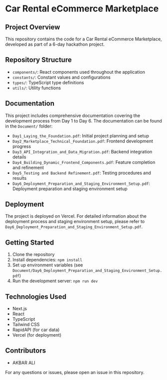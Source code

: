 # Car Rental eCommerce Marketplace

## Project Overview
This repository contains the code for a Car Rental eCommerce Marketplace, developed as part of a 6-day hackathon project.

## Repository Structure
- `components/`: React components used throughout the application
- `constants/`: Constant values and configurations
- `types/`: TypeScript type definitions
- `utils/`: Utility functions

## Documentation
This project includes comprehensive documentation covering the development process from Day 1 to Day 6. The documentation can be found in the `Document/` folder:

- `Day1_Laying_the_Foundation.pdf`: Initial project planning and setup
- `Day2_Marketplace_Technical_Foundation.pdf`: Frontend development progress
- `Day3_API_Integration_and_Data_Migration.pdf`: Backend integration details
- `Day4_Building_Dynamic_Frontend_Components.pdf`: Feature completion and refinement
- `Day5_Testing and Backend Refinement.pdf`: Testing procedures and results
- `Day6_Deployment_Preparation_and_Staging_Environment_Setup.pdf`: Deployment preparation and staging environment setup

## Deployment
The project is deployed on Vercel. For detailed information about the deployment process and staging environment setup, please refer to `Day6_Deployment_Preparation_and_Staging_Environment_Setup.pdf`.

## Getting Started
1. Clone the repository
2. Install dependencies: `npm install`
3. Set up environment variables (see `Document/Day6_Deployment_Preparation_and_Staging_Environment_Setup.pdf`)
4. Run the development server: `npm run dev`

## Technologies Used
- Next.js
- React
- TypeScript
- Tailwind CSS
- RapidAPI (for car data)
- Vercel (for deployment)


## Contributors
- AKBAR ALI

For any questions or issues, please open an issue in this repository.
